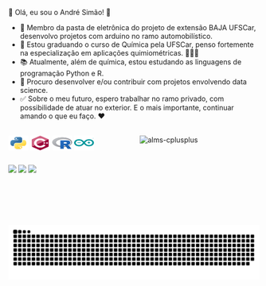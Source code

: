    👋   Olá, eu sou o André Simão!  👋
- 🏁 Membro da pasta de eletrônica do projeto de extensão BAJA UFSCar, desenvolvo projetos com arduino no ramo automobilístico. 
- 🧪 Estou graduando o curso de Química pela UFSCar, penso fortemente na especialização em aplicações quimiométricas. 👨🏽‍🔬
- 📚 Atualmente, além de química, estou estudando as linguagens de programação Python e R.
- 🔎 Procuro desenvolver e/ou contribuir com projetos envolvendo data science.
- ✅ Sobre o meu futuro, espero trabalhar no ramo privado, com possibilidade de atuar no exterior. E o mais importante, continuar amando o que eu faço. ❤️

<div style="display: inline_block"><br>
  <img align="center" alt="alms-Python" height="30" width="40" src="https://raw.githubusercontent.com/devicons/devicon/master/icons/python/python-original.svg">
  <img align="center" alt="alms-cplusplus" height="30" width="40" src="https://raw.githubusercontent.com/devicons/devicon/master/icons/cplusplus/cplusplus-original.svg">
  <img align="center" alt="alms-cplusplus" height="30" width="40" src="https://raw.githubusercontent.com/devicons/devicon/master/icons/r/r-original.svg">
  <img align="center" alt="alms-cplusplus" height="30" width="40" src="https://raw.githubusercontent.com/devicons/devicon/master/icons/arduino/arduino-original.svg">
  <img align="right" alt="alms-cplusplus" height="180" width="240" src="https://media.giphy.com/media/iNQ2cIve8rUqI/giphy.gif">
  
##
  
<div>
   <a href="https://instagram.com/de_lmss" target="_blank"><img src="https://img.shields.io/badge/-Instagram-%23E4405F?style=for-the-badge&logo=instagram&logoColor=white" target="_blank"></a>
   <a href = "alms.simao@gmail.com"><img src="https://img.shields.io/badge/-Gmail-%23333?style=for-the-badge&logo=gmail&logoColor=white" target="_blank"></a>
   <a href="https://www.linkedin.com/in/almssimao/" target="_blank"><img src="https://img.shields.io/badge/-LinkedIn-%230077B5?style=for-the-badge&logo=linkedin&logoColor=white" target="_blank"></a> 
  
##
 
![Snake animation](https://github.com/AndreSimao-alms/AndreSimao-alms/blob/output/github-contribution-grid-snake.svg)
 
</div>

